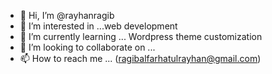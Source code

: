 - 👋 Hi, I’m @rayhanragib
- 👀 I’m interested in ...web development
- 🌱 I’m currently learning ... Wordpress theme customization
- 💞️ I’m looking to collaborate on ...
- 📫 How to reach me ... (ragibalfarhatulrayhan@gmail.com)

<!---
rayhanragib/rayhanragib is a ✨ special ✨ repository because its `README.md` (this file) appears on your GitHub profile.
You can click the Preview link to take a look at your changes.
--->
